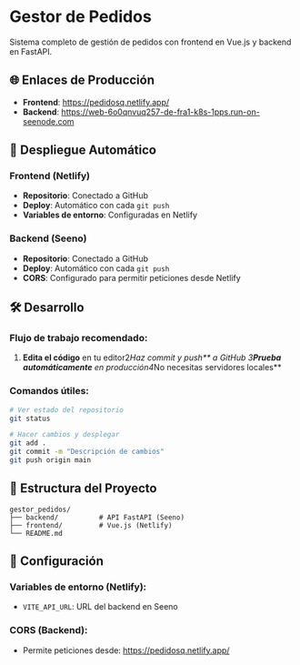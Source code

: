 # Gestor de Pedidos

Sistema completo de gestión de pedidos con frontend en Vue.js y backend en FastAPI.

## 🌐 Enlaces de Producción

- **Frontend**: https://pedidosq.netlify.app/
- **Backend**: https://web-6o0qnvuq257-de-fra1-k8s-1pps.run-on-seenode.com

## 🚀 Despliegue Automático

### Frontend (Netlify)
- **Repositorio**: Conectado a GitHub
- **Deploy**: Automático con cada `git push`
- **Variables de entorno**: Configuradas en Netlify

### Backend (Seeno)
- **Repositorio**: Conectado a GitHub
- **Deploy**: Automático con cada `git push`
- **CORS**: Configurado para permitir peticiones desde Netlify

## 🛠️ Desarrollo

### Flujo de trabajo recomendado:
1. **Edita el código** en tu editor2*Haz commit y push** a GitHub
3**Prueba automáticamente** en producción4*No necesitas servidores locales**

### Comandos útiles:
```bash
# Ver estado del repositorio
git status

# Hacer cambios y desplegar
git add .
git commit -m "Descripción de cambios"
git push origin main
```

## 📁 Estructura del Proyecto

```
gestor_pedidos/
├── backend/          # API FastAPI (Seeno)
├── frontend/         # Vue.js (Netlify)
└── README.md
```

## 🔧 Configuración

### Variables de entorno (Netlify):
- `VITE_API_URL`: URL del backend en Seeno

### CORS (Backend):
- Permite peticiones desde: https://pedidosq.netlify.app/
